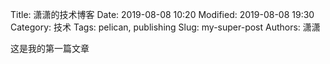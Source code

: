 Title: 潇潇的技术博客
Date: 2019-08-08 10:20
Modified: 2019-08-08 19:30
Category: 技术
Tags: pelican, publishing
Slug: my-super-post
Authors: 潇潇

这是我的第一篇文章